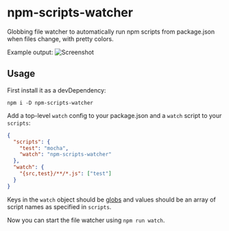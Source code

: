 # npm-scripts-watcher

Globbing file watcher to automatically run npm scripts from package.json when files change, with pretty colors.

Example output:
![Screenshot](https://raw.github.com/wehkamp/npm-scripts-watcher/master/screenshot.png)

## Usage

First install it as a devDependency:

```
npm i -D npm-scripts-watcher
```

Add a top-level `watch` config to your package.json and a `watch` script to your `scripts`:

```json
{
  "scripts": {
    "test": "mocha",
    "watch": "npm-scripts-watcher"
  },
  "watch": {
    "{src,test}/**/*.js": ["test"]
  }
}
```

Keys in the `watch` object should be [globs](https://www.npmjs.com/package/glob) and values should be an array of script
names as specified in `scripts`.

Now you can start the file watcher using `npm run watch`.
